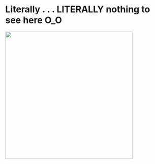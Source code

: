 <h1>Literally . . . LITERALLY nothing to see here O_O</h1>

<img style="height:400px;" src="https://i.pinimg.com/564x/71/ee/0a/71ee0aa7ef5fdbf20250c7db2ce27eed.jpg">
